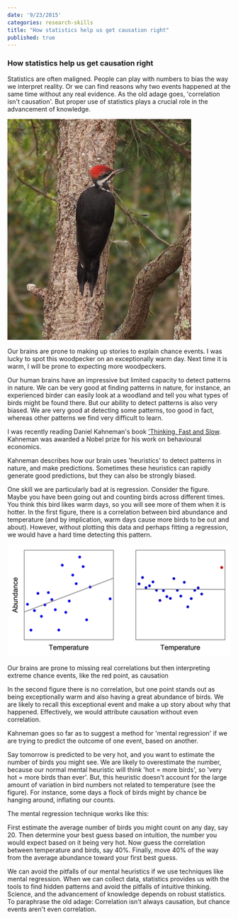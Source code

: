 ```yaml
---
date: '9/23/2015'
categories: research-skills
title: "How statistics help us get causation right"
published: true  
---
```


### How statistics help us get causation right  

Statistics are often maligned. People can play with numbers to bias the way we interpret reality. Or we can find reasons why two events happened at the same time without any real evidence. As the old adage goes, 'correlation isn't causation'. But proper use of statistics plays a crucial role in the advancement of knowledge.  

<div class = "image_caption">
<img src ="woodpecker.JPG" alt="woodpecker" class="image_float"/>
<p>
Our brains are prone to making up stories to explain chance events. I was lucky to spot this woodpecker on an exceptionally warm day. Next time it is warm, I will be prone to expecting more woodpeckers.
</p>
</div>

Our human brains have an impressive but limited capacity to detect patterns in nature. We can be very good at finding patterns in nature, for instance, an experienced birder can easily look at a woodland and tell you what types of birds might be found there. But our ability to detect patterns is also very biased. We are very good at detecting some patterns, too good in fact, whereas other patterns we find very difficult to learn.

I was recently reading Daniel Kahneman's book ['Thinking, Fast and Slow](https://en.wikipedia.org/wiki/Thinking,_Fast_and_Slow). Kahneman was awarded a Nobel prize for his work on behavioural economics.


Kahneman describes how our brain uses 'heuristics' to detect patterns in nature, and make predictions. Sometimes these heuristics can rapidly generate good predictions, but they can also be strongly biased.

One skill we are particularly bad at is regression. Consider the figure. Maybe you have been going out and counting birds across different times. You think this bird likes warm days, so you will see more of them when it is hotter. In the first figure, there is a correlation between bird abundance and temperature (and by implication, warm days cause more birds to be out and about). However, without plotting this data and perhaps fitting a regression, we would have a hard time detecting this pattern.


<div class = "image_caption_wide">
<img src ="correlations_heuristics.png" alt="correlation" class="image_float_wide"/>
<p>
Our brains are prone to missing real correlations but then interpreting extreme chance events, like the red point, as causation
</p>
</div>

In the second figure there is no correlation, but one point stands out as being exceptionally warm and also having a great abundance of birds. We are likely to recall this exceptional event and make a up story about why that happened. Effectively, we would attribute causation without even correlation.

Kahneman goes so far as to suggest a method for 'mental regression' if we are trying to predict the outcome of one event, based on another.

Say tomorrow is predicted to be very hot, and you want to estimate the number of birds you might see. We are likely to overestimate the number, because our normal mental heuristic will think 'hot  = more birds', so 'very hot = more birds than ever'. But, this heuristic doesn't account for the large amount of variation in bird numbers not related to temperature (see the figure). For instance, some days a flock of birds might by chance be hanging around, inflating our counts.

The mental regression technique works like this:

First estimate the average number of birds you might count on any day, say 20. Then determine your best guess based on intuition, the number you would expect based on it being very hot. Now guess the correlation between temperature and birds, say 40%. Finally, move 40% of the way from the average abundance toward your first best guess.

We can avoid the pitfalls of our mental heuristics if we use techniques like mental regression. When we can collect data, statistics provides us with the tools to find hidden patterns and avoid the pitfalls of intuitive thinking. Science, and the advancement of knowledge depends on robust statistics. To paraphrase the old adage: Correlation isn't always causation, but chance events aren't even correlation.
